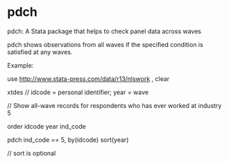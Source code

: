 # pdch
pdch: A Stata package that helps to check panel data across waves 

pdch shows observations from all waves if the specified condition is satisfied at any waves.

Example:

use http://www.stata-press.com/data/r13/nlswork , clear

xtdes // idcode = personal identifier; year = wave

// Show all-wave records for respondents who has ever worked at industry 5

order idcode year ind_code

pdch ind_code == 5, by(idcode) sort(year)

// sort is optional

